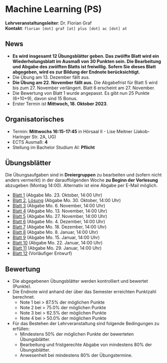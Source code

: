 # Machine Learning (PS)

**Lehrveranstaltungsleiter**: Dr. Florian Graf  
**Kontakt**: `florian [dot] graf [at] plus [dot] ac [dot] at`


## News

- **Es wird insgesamt 12 Übungsblätter geben. Das zwölfte Blatt wird ein Wiederholungsblatt im Ausmaß von 30 Punkten sein. Die Bearbeitung und Abgabe des zwölften Blatts ist freiwillig.  Sofern Sie dieses Blatt abgegeben, wird es zur Bildung der Endnote berücksichtigt.**
- Die Übung am 13. Dezember fällt aus.
- **Die Übung am 22. November fällt aus.** Die Abgabefrist für Blatt 5 wird bis zum 27. November verlängert. Blatt 6 erscheint am 27. November.
- Die Bewertung von Blatt 1 wurde angepasst. Es gibt nun 25 Punkte (6+10+9), davon sind 15 Bonus.
- Erster Termin ist **Mittwoch, 18. Oktober 2023**.

## Organisatorisches

- Termin: **Mittwochs 16:15-17:45** in Hörsaal II - Lise Meitner (Jakob-Haringer Str. 2A, UG)
- ECTS Ausmaß: **4**
- Stellung im Bachelor Studium AI: **Pflicht**

## Übungsblätter
Die Übungsaufgaben sind in **Dreiergruppen** zu bearbeiten und (sofern nicht anders vermerkt) in der darauffolgenden Woche **zu Beginn der Vorlesung** abzugeben (Montag 14:00). Alternativ ist eine Abgabe per E-Mail möglich.

- [Blatt 1](Material/blatt1.pdf) (Abgabe Mo. 23. Oktober, 14:00 Uhr)
- [Blatt 2](Material/blatt2.pdf), [Lösung](Material/loesung2.pdf) (Abgabe Mo. 30. Oktober, 14:00 Uhr)
- [Blatt 3](Material/blatt3.pdf) (Abgabe Mo.  6. November, 14:00 Uhr)
- [Blatt 4](Material/blatt4.pdf) (Abgabe Mo.  13. November, 14:00 Uhr)
- [Blatt 5](Material/blatt5.pdf) (Abgabe Mo.  27. November, 14:00 Uhr)
- [Blatt 6](Material/blatt6.pdf) (Abgabe Mo. 4. Dezember, 14:00 Uhr)
- [Blatt 7](Material/blatt7.pdf) (Abgabe Mo. 18. Dezember, 14:00 Uhr)
- [Blatt 8](Material/blatt8.pdf) (Abgabe Mo. 8. Januar, 14:00 Uhr)
- [Blatt 9](Material/blatt9.pdf) (Abgabe Mo. 15. Januar, 14:00 Uhr)
- [Blatt 10](Material/blatt10.pdf) (Abgabe Mo. 22. Januar, 14:00 Uhr)
- [Blatt 11](Material/blatt11.pdf) (Abgabe Mo. 29. Januar, 14:00 Uhr)
- [Blatt 12](Material/blatt12.pdf) (Vorläufiger Entwurf)


## Bewertung
- Die abgegebenen Übungsblätter werden kontrolliert und bewertet (Punkte).
- Die Endnote wird anhand der über das Semester erreichten Punktzahl berechnet.
  - Note 1 bei > 87.5% der möglichen Punkte
  - Note 2 bei > 75.0% der möglichen Punkte
  - Note 3 bei > 62.5% der möglichen Punkte
  - Note 4 bei > 50.0% der möglichen Punkte
- Für das Bestehen der Lehrveranstaltung sind folgende Bedingungen zu erfüllen:
  - Mindestens 50% der möglichen Punkte der bewerteten Übungsblätter.
  - Bearbeitung und fristgerechte Abgabe von mindestens 80% der Übungsblätter.
  - Anwesenheit bei mindestens 80% der Übungstermine.
